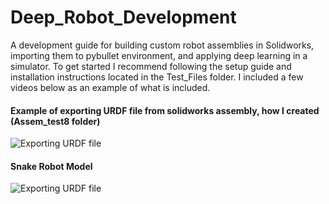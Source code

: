 # Deep_Robot_Development
A development guide for building custom robot assemblies in Solidworks, importing them to pybullet environment, and applying deep learning in a simulator. To get started I recommend following the setup guide and installation instructions located in the Test_Files folder. I included a few videos below as an example of what is included. 



#### Example of exporting URDF file from solidworks assembly, how I created (Assem_test8 folder)
![Exporting URDF file](https://github.com/Jesse-Redford/Deep_Robot_Development/blob/master/Test_Files/creating_URDF_file.gif?raw=true)



#### Snake Robot Model 
![Exporting URDF file](https://github.com/Jesse-Redford/Deep_Robot_Development/blob/master/Snakebot.gif?raw=true)








